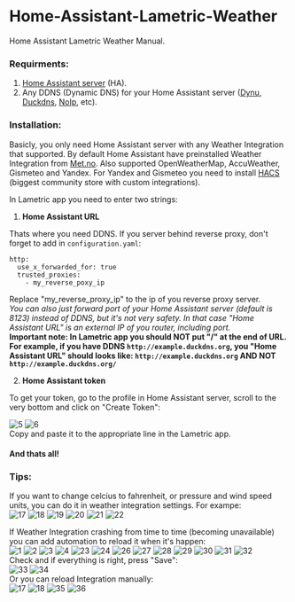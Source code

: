# Home-Assistant-Lametric-Weather
Home Assistant Lametric Weather Manual.
### Requirments:
  1. [Home Assistant server](https://www.home-assistant.io/installation/) (HA).
  2. Any DDNS (Dynamic DNS) for your Home Assistant server ([Dynu](https://www.dynu.com/), [Duckdns](https://www.duckdns.org/), [NoIp](https://www.noip.com/), etc).
### Installation:
  
  Basicly, you only need Home Assistant server with any Weather Integration that supported. By default Home Assistant have preinstalled Weather Integration from [Met.no](https://www.met.no/). Also supported OpenWeatherMap, AccuWeather, Gismeteo and Yandex. For Yandex and Gismeteo you need to install [HACS](https://hacs.xyz/) (biggest community store with custom integrations).   

  In Lametric app you need to enter two strings:  
  1. **Home Assistant URL**

Thats where you need DDNS. If you server behind reverse proxy, don't forget to add in `configuration.yaml`: 
<pre><code>http:
  use_x_forwarded_for: true
  trusted_proxies:
    - my_reverse_poxy_ip
</code></pre>
Replace "my_reverse_proxy_ip" to the ip of you reverse proxy server.  
*You can also just forward port of your Home Assistant server (default is 8123) instead of DDNS, but it's not very safety. In that case "Home Assistant URL" is an external IP of you router, including port.*  
**Important note: In Lametric app you should NOT put "/" at the end of URL. For example, if you have DDNS `http://example.duckdns.org`, you "Home Assistant URL" should looks like: `http://example.duckdns.org` AND NOT `http://example.duckdns.org/`**
  
  2. **Home Assistant token**

To get your token, go to the profile in Home Assistant server, scroll to the very bottom and click on "Create Token":

![5](https://github.com/Silergo/Home-Assistant-Lametric-Weather/assets/32046715/92712442-4dd7-4e32-871e-11a6cd9371c1) ![6](https://github.com/Silergo/Home-Assistant-Lametric-Weather/assets/32046715/1579961c-1f61-41dc-8304-d3306638d3ae)  
Copy and paste it to the appropriate line in the Lametric app.
#### And thats all!

### Tips:
If you want to change celcius to fahrenheit, or pressure and wind speed units, you can do it in weather integration settings. For exampe:  
![17](https://github.com/Silergo/Home-Assistant-Lametric-Weather/assets/32046715/d0b97cd4-3a04-46b2-a426-39807d69d4c7)  ![18](https://github.com/Silergo/Home-Assistant-Lametric-Weather/assets/32046715/e59c9943-5678-4e68-bc16-086bba5de79c)  ![19](https://github.com/Silergo/Home-Assistant-Lametric-Weather/assets/32046715/15c07b4b-d33c-408d-ab43-07af38b88d34)  ![20](https://github.com/Silergo/Home-Assistant-Lametric-Weather/assets/32046715/140bc011-2d1c-4659-9c66-f79efd68cbad)  ![21](https://github.com/Silergo/Home-Assistant-Lametric-Weather/assets/32046715/e9131eb4-13f5-4f76-864f-4ed13dbb206f)  ![22](https://github.com/Silergo/Home-Assistant-Lametric-Weather/assets/32046715/c9089a74-6463-4bf5-ab89-d2ca92cfeac9)  

If Weather Integration crashing from time to time (becoming unavailable) you can add automation to reload it when it's happen:  
![1](https://github.com/Silergo/Home-Assistant-Lametric-Weather/assets/32046715/d687d7da-d5b5-4af7-8ff5-0774371498e6)  ![2](https://github.com/Silergo/Home-Assistant-Lametric-Weather/assets/32046715/44de7502-4c62-410d-82bb-c33581406b92)  ![3](https://github.com/Silergo/Home-Assistant-Lametric-Weather/assets/32046715/11229961-bd87-4275-b982-70246c4f654d)  ![4](https://github.com/Silergo/Home-Assistant-Lametric-Weather/assets/32046715/6af4c41d-cc80-44ed-a488-423930e4c514)  ![23](https://github.com/Silergo/Home-Assistant-Lametric-Weather/assets/32046715/cb3b5951-3195-4ac3-9942-54e59a517105)  ![24](https://github.com/Silergo/Home-Assistant-Lametric-Weather/assets/32046715/54af2975-921d-4367-9a9a-9950f4840553)  ![26](https://github.com/Silergo/Home-Assistant-Lametric-Weather/assets/32046715/2a51d17e-524b-4fc2-b0bb-3ebf0961d050)  ![27](https://github.com/Silergo/Home-Assistant-Lametric-Weather/assets/32046715/b7ca8947-9ef4-470a-826f-d52f679ed853)  ![28](https://github.com/Silergo/Home-Assistant-Lametric-Weather/assets/32046715/1ef24a4f-e127-4f34-8638-0e3720bea2eb)  ![29](https://github.com/Silergo/Home-Assistant-Lametric-Weather/assets/32046715/bbd9913e-f7ff-4b3e-8333-2a0cddad9313)  ![30](https://github.com/Silergo/Home-Assistant-Lametric-Weather/assets/32046715/9c60853b-2839-43ba-951d-19fd83d6de63)  ![31](https://github.com/Silergo/Home-Assistant-Lametric-Weather/assets/32046715/e1c2d6f3-d8e4-4c9d-9377-46e0ca74fa0f)  ![32](https://github.com/Silergo/Home-Assistant-Lametric-Weather/assets/32046715/9dafa345-5ce6-411a-ac8d-24571ed24762)  
Check and if everything is right, press "Save":  
![33](https://github.com/Silergo/Home-Assistant-Lametric-Weather/assets/32046715/385c6730-4f20-4bd9-a522-5b2983f32a8d)  ![34](https://github.com/Silergo/Home-Assistant-Lametric-Weather/assets/32046715/42d27b9f-f3ae-4df2-a6b6-a791fe00e616)  
Or you can reload Integration manually:  
![17](https://github.com/Silergo/Home-Assistant-Lametric-Weather/assets/32046715/e6fe2203-59df-491a-8b5a-d94f40d4044b)  ![18](https://github.com/Silergo/Home-Assistant-Lametric-Weather/assets/32046715/a92afcc0-00d7-4123-ab90-2959139d30de)  ![35](https://github.com/Silergo/Home-Assistant-Lametric-Weather/assets/32046715/0cf51384-e922-48d7-8110-ad87c3d3aff4)  ![36](https://github.com/Silergo/Home-Assistant-Lametric-Weather/assets/32046715/eb37d373-6e58-4c04-9a9c-142f5275e7c7)
